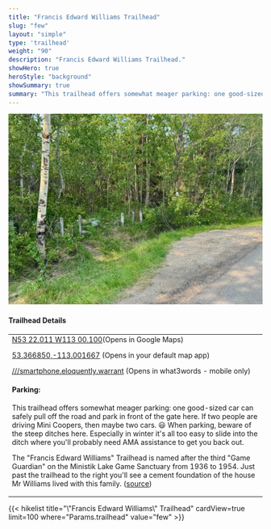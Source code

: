 ```yaml
---
title: "Francis Edward Williams Trailhead"
slug: "few"
layout: "simple"
type: 'trailhead'
weight: "90"
description: "Francis Edward Williams Trailhead."
showHero: true
heroStyle: "background"
showSummary: true
summary: "This trailhead offers somewhat meager parking: one good-sized car can safely pull off the road and park in front of the gate here. If two people are driving Mini Coopers, then maybe two cars. 😃 When parking, beware of the steep ditches here. Especially in winter it's all too easy to slide into the ditch where you'll probably need AMA assistance to get you back out."
---
```


<div class="flex flex-col text-surface shadow-secondary-1 dark:bg-surface-dark dark:text-white max-w-max lg:flex-row h-auto">
<div class="w-full lg:w-1/2" style="margin-bottom: 20px;">

![Francis Edward Williams Trailhead](featured-few.jpg "Francis Edward Williams Trailhead")

</div>
  <div class="flex flex-col justify-start pl-5 lg:w-1/2">
    <h4 class="text-xl font-large mt-0">Trailhead Details</h4>
      <table width=100% class="w-full">
      <tbody>
        <tr>
          <td valign="top" colspan="2" class="my-4 text-base"><a href="https://maps.app.goo.gl/rT9MCK823RFvHCgt8" target="_blank">N53 22.011 W113 00.100</a>(Opens in Google Maps)</br>
          <p><a href="geo:53.366850,-113.001667">53.366850,-113.001667</a> (Opens in your default map app)</p>
          <p><a href="smartphone.eloquently.warrant://show?threewords=smartphone.eloquently.warrant">///smartphone.eloquently.warrant</a> (Opens in what3words - mobile only)</p>
          </td>
        </tr>
        <tr>
          <td valign="top" class="mb-2 text-base"><b>Parking:</b></td>
        </tr>
        <tr>
          <td valign="top" colspan="2" class="my-4 text-base"><p>This trailhead offers somewhat meager parking: one good-sized car can safely pull off the road and park in front of the gate here. If two people are driving Mini Coopers, then maybe two cars. 😃 When parking, beware of the steep ditches here. Especially in winter it's all too easy to slide into the ditch where you'll probably need AMA assistance to get you back out.</p> <p>The "Francis Edward Williams" Trailhead is named after the third "Game Guardian" on the Ministik Lake Game Sanctuary from 1936 to 1954. Just past the trailhead to the right you'll see a cement foundation of the house Mr Williams lived with this family. (<a href="https://www.geocaching.com/geocache/GC3GJ0B_gg3-francis-edward-williams">source</a>)</p></td>
        </tr>
      </tbody>
      </table>
  </div>
</div>
{{< hikelist title="\"Francis Edward Williams\" Trailhead" cardView=true limit=100 where="Params.trailhead" value="few" >}}